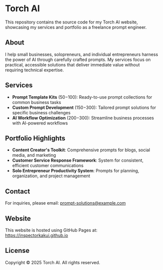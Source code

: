 # Torch AI

This repository contains the source code for my Torch AI website, showcasing my services and portfolio as a freelance prompt engineer.

## About

I help small businesses, solopreneurs, and individual entrepreneurs harness the power of AI through carefully crafted prompts. My services focus on practical, accessible solutions that deliver immediate value without requiring technical expertise.

## Services

- **Prompt Template Kits** ($50-$100): Ready-to-use prompt collections for common business tasks
- **Custom Prompt Development** ($150-$300): Tailored prompt solutions for specific business challenges
- **AI Workflow Optimization** ($200-$300): Streamline business processes with AI-powered workflows

## Portfolio Highlights

- **Content Creator's Toolkit**: Comprehensive prompts for blogs, social media, and marketing
- **Customer Service Response Framework**: System for consistent, efficient customer communications
- **Solo Entrepreneur Productivity System**: Prompts for planning, organization, and project management

## Contact

For inquiries, please email: prompt-solutions@example.com

## Website

This website is hosted using GitHub Pages at: https://inspectorkakui.github.io

## License

Copyright © 2025 Torch AI. All rights reserved.
